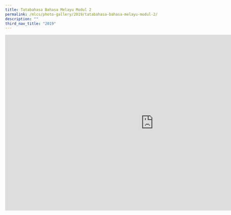```yaml
---
title: Tatabahasa Bahasa Melayu Modul 2
permalink: /mlcs/photo-gallery/2019/tatabahasa-bahasa-melayu-modul-2/
description: ""
third_nav_title: "2019"
---
```

<iframe allowfullscreen="true" height="569" width="960" frameborder="0" src="https://docs.google.com/presentation/d/e/2PACX-1vQCDupEf0A4wH2pQ_gDFT4zUvEjkGTq-hmAQ1aDXtIy2H9hngFtOSUIJBXWjJnxYtZX6gqjFBCoAmz9/embed?start=false&amp;loop=false&amp;delayms=3000"></iframe>